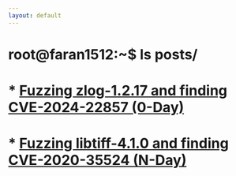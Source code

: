 ```yaml
---
layout: default
---
```


# root@faran1512:~$ ls posts/

# * [Fuzzing zlog-1.2.17 and finding CVE-2024-22857 (0-Day)](https://www.ebryx.com/blogs/fuzzing-zlog-v1-2-17-with-afl)
# * [Fuzzing libtiff-4.1.0 and finding CVE-2020-35524 (N-Day)](./CVE-2020-35524_Recreate.md)
